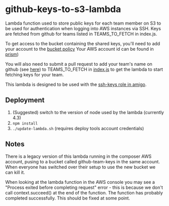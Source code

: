 github-keys-to-s3-lambda
========================
Lambda function used to store public keys for each team member on S3 to be
used for authentication when logging into AWS instances via SSH. Keys are
fetched from github for teams listed in TEAMS_TO_FETCH in index.js.

To get access to the bucket containing the shared keys, you'll need to add your
account to the [bucket policy](https://github.com/guardian/deploy-tools-platform/tree/master/cloudformation/github-public-keys-bucket.yaml)
Your AWS account id can be found in [prism](http://prism.gutools.co.uk/sources))

You will also need to submit a pull request to add your team's name on github (see 
[here](https://github.com/orgs/guardian/teams)) to TEAMS_TO_FETCH in
[index.js](https://github.com/guardian/github-keys-to-s3-lambda/blob/master/index.js)
to get the lambda to start fetching keys for your team.

This lambda is designed to be used with the [ssh-keys role in amigo](https://amigo.gutools.co.uk/roles#s3-ssh-keys).

Deployment
-----

1. (Suggested) switch to the version of node used by the lambda (currently 4.3)
2. `npm install`
3. `./update-lambda.sh` (requires deploy tools account credentials)

Notes
-----
There is a legacy version of this lambda running in the composer AWS account, pusing to a bucket called github-team-keys in the same account. When everyone has switched over their setup to use the new bucket we can kill it. 

When looking at the lambda function in the AWS console you may see a
"Process exited before completing request" error - this is because we don't call
context.succeed() at the end of the function. The function has probably completed
successfully. This should be fixed at some point.
